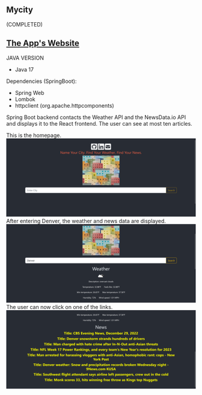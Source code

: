 ## Mycity
(COMPLETED)

## [The App's Website](mycity-env.eba-rypwjnfp.us-east-1.elasticbeanstalk.com)
JAVA VERSION
* Java 17

Dependencies (SpringBoot):
* Spring Web
* Lombok
* httpclient (org.apache.httpcomponents)

Spring Boot backend contacts the Weather API and the 
NewsData.io API and displays it to the React frontend. 
The user can see at most ten articles.

This is the homepage.
![home](src/main/resources/static/images/screenshot1.png)
After entering Denver, the weather and news data are displayed.
![home](src/main/resources/static/images/screenshot2.png)
The user can now click on one of the links.
![home](src/main/resources/static/images/screenshot3.png)
